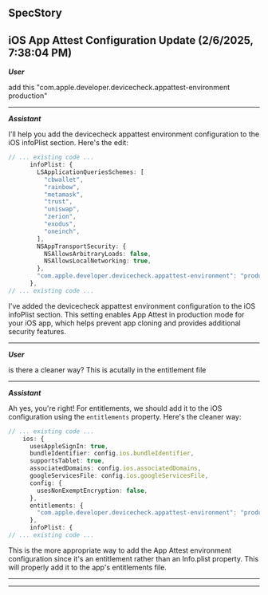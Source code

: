 ## SpecStory

## iOS App Attest Configuration Update (2/6/2025, 7:38:04 PM)

_**User**_

add this "<key>com.apple.developer.devicecheck.appattest-environment</key>
	<string>production</string>"

---

_**Assistant**_

I'll help you add the devicecheck appattest environment configuration to the iOS infoPlist section. Here's the edit:

```typescript:app.config.ts
// ... existing code ...
      infoPlist: {
        LSApplicationQueriesSchemes: [
          "cbwallet",
          "rainbow",
          "metamask",
          "trust",
          "uniswap",
          "zerion",
          "exodus",
          "oneinch",
        ],
        NSAppTransportSecurity: {
          NSAllowsArbitraryLoads: false,
          NSAllowsLocalNetworking: true,
        },
        "com.apple.developer.devicecheck.appattest-environment": "production",
      },
// ... existing code ...
```

I've added the devicecheck appattest environment configuration to the iOS infoPlist section. This setting enables App Attest in production mode for your iOS app, which helps prevent app cloning and provides additional security features.

---

_**User**_

is there a cleaner way? This is acutally in the entitlement file

---

_**Assistant**_

Ah yes, you're right! For entitlements, we should add it to the iOS configuration using the `entitlements` property. Here's the cleaner way:

```typescript:app.config.ts
// ... existing code ...
    ios: {
      usesAppleSignIn: true,
      bundleIdentifier: config.ios.bundleIdentifier,
      supportsTablet: true,
      associatedDomains: config.ios.associatedDomains,
      googleServicesFile: config.ios.googleServicesFile,
      config: {
        usesNonExemptEncryption: false,
      },
      entitlements: {
        "com.apple.developer.devicecheck.appattest-environment": "production"
      },
      infoPlist: {
// ... existing code ...
```

This is the more appropriate way to add the App Attest environment configuration since it's an entitlement rather than an Info.plist property. This will properly add it to the app's entitlements file.

---



---

